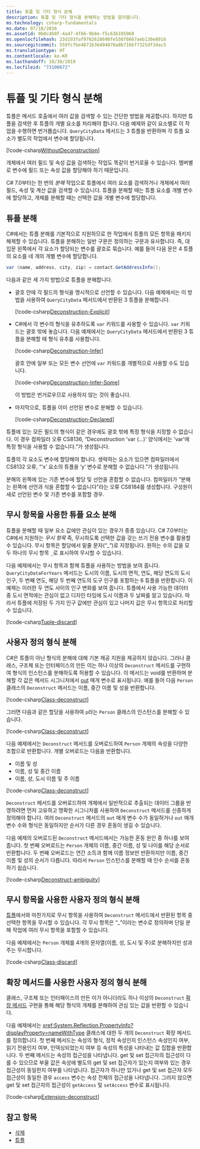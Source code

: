```yaml
---
title: 튜플 및 기타 형식 분해
description: 튜플 및 기타 형식을 분해하는 방법을 알아봅니다.
ms.technology: csharp-fundamentals
ms.date: 07/18/2016
ms.assetid: 0b0c4b0f-4a47-4f66-9b8e-f5c63b195960
ms.openlocfilehash: 23d193faf9702628698fe558f6667aeb130e8916
ms.sourcegitcommit: 559fcfbe4871636494870a8b716bf7325df34ac5
ms.translationtype: HT
ms.contentlocale: ko-KR
ms.lasthandoff: 10/30/2019
ms.locfileid: "73100672"
---
```

# <a name="deconstructing-tuples-and-other-types"></a>튜플 및 기타 형식 분해

튜플은 메서드 호출에서 여러 값을 검색할 수 있는 간단한 방법을 제공합니다. 하지만 튜플을 검색한 후 튜플의 개별 요소를 처리해야 합니다. 다음 예제와 같이 요소별로 이 작업을 수행하면 번거롭습니다. `QueryCityData` 메서드는 3 튜플을 반환하며 각 튜플 요소가 별도의 작업에서 변수에 할당됩니다.

[!code-csharp[WithoutDeconstruction](../../samples/snippets/csharp/programming-guide/deconstructing-tuples/deconstruct-tuple1.cs)]

개체에서 여러 필드 및 속성 값을 검색하는 작업도 똑같이 번거로울 수 있습니다. 멤버별로 변수에 필드 또는 속성 값을 할당해야 하기 때문입니다.

C# 7.0부터는 한 번의 *분해* 작업으로 튜플에서 여러 요소를 검색하거나 개체에서 여러 필드, 속성 및 계산 값을 검색할 수 있습니다. 튜플을 분해할 때는 튜플 요소를 개별 변수에 할당하고, 개체를 분해할 때는 선택한 값을 개별 변수에 할당합니다.

## <a name="deconstructing-a-tuple"></a>튜플 분해

C#에서는 튜플 분해를 기본적으로 지원하므로 한 작업에서 튜플의 모든 항목을 패키지 해제할 수 있습니다. 튜플을 분해하는 일반 구문은 정의하는 구문과 유사합니다. 즉, 대입문 왼쪽에서 각 요소가 할당되는 변수를 괄호로 묶습니다. 예를 들어 다음 문은 4 튜플의 요소를 네 개의 개별 변수에 할당합니다.

```csharp
var (name, address, city, zip) = contact.GetAddressInfo();
```

다음과 같은 세 가지 방법으로 튜플을 분해합니다.

- 괄호 안에 각 필드의 형식을 명시적으로 선언할 수 있습니다. 다음 예제에서는 이 방법을 사용하여 `QueryCityData` 메서드에서 반환된 3 튜플을 분해합니다.

    [!code-csharp[Deconstruction-Explicit](../../samples/snippets/csharp/programming-guide/deconstructing-tuples/deconstruct-tuple2.cs#1)]

- C#에서 각 변수의 형식을 유추하도록 `var` 키워드를 사용할 수 있습니다. `var` 키워드는 괄호 밖에 놓습니다. 다음 예제에서는 `QueryCityData` 메서드에서 반환된 3 튜플을 분해할 때 형식 유추를 사용합니다.

    [!code-csharp[Deconstruction-Infer](../../samples/snippets/csharp/programming-guide/deconstructing-tuples/deconstruct-tuple3.cs#1)]

    괄호 안에 일부 또는 모든 변수 선언에 `var` 키워드를 개별적으로 사용할 수도 있습니다.

    [!code-csharp[Deconstruction-Infer-Some](../../samples/snippets/csharp/programming-guide/deconstructing-tuples/deconstruct-tuple4.cs#1)]

    이 방법은 번거로우므로 사용하지 않는 것이 좋습니다.

- 마지막으로, 튜플을 이미 선언된 변수로 분해할 수 있습니다.

    [!code-csharp[Deconstruction-Declared](../../samples/snippets/csharp/programming-guide/deconstructing-tuples/deconstruct-tuple5.cs#1)]

튜플에 있는 모든 필드의 형식이 같은 경우에도 괄호 밖에 특정 형식을 지정할 수 없습니다. 이 경우 컴파일러 오류 CS8136, “Deconstruction 'var (...)' 양식에서는 'var'에 특정 형식을 사용할 수 없습니다.”가 생성됩니다.

튜플의 각 요소도 변수에 할당해야 합니다. 생략하는 요소가 있으면 컴파일러에서 CS8132 오류, “‘x’ 요소의 튜플을 ‘y’ 변수로 분해할 수 없습니다.”가 생성됩니다.

분해의 왼쪽에 있는 기존 변수에 할당 및 선언을 혼합할 수 없습니다. 컴파일러가 “분해는 왼쪽에 선언과 식을 혼합할 수 없습니다”라는 오류 CS8184를 생성합니다. 구성원이 새로 선언된 변수 및 기존 변수를 포함할 경우.

## <a name="deconstructing-tuple-elements-with-discards"></a>무시 항목을 사용한 튜플 요소 분해

튜플을 분해할 때 일부 요소 값에만 관심이 있는 경우가 종종 있습니다. C# 7.0부터는 C#에서 지원하는 *무시 항목* 즉, 무시하도록 선택한 값을 갖는 쓰기 전용 변수를 활용할 수 있습니다. 무시 항목은 할당에서 밑줄 문자(“\_”)로 지정됩니다. 원하는 수의 값을 모두 하나의 무시 항목 `_`로 표시하여 무시할 수 있습니다.

다음 예제에서는 무시 항목과 함께 튜플을 사용하는 방법을 보여 줍니다. `QueryCityDataForYears` 메서드는 도시의 이름, 도시의 면적, 연도, 해당 연도의 도시 인구, 두 번째 연도, 해당 두 번째 연도의 도구 인구를 포함하는 6 튜플을 반환합니다. 이 예제는 이러한 두 연도 사이의 인구 변화를 보여 줍니다. 튜플에서 사용 가능한 데이터 중 도시 면적에는 관심이 없고 디자인 타임에 도시 이름과 두 날짜를 알고 있습니다. 따라서 튜플에 저장된 두 가지 인구 값에만 관심이 있고 나머지 값은 무시 항목으로 처리할 수 있습니다.  

[!code-csharp[Tuple-discard](../../samples/snippets/csharp/programming-guide/deconstructing-tuples/discard-tuple1.cs)]

## <a name="deconstructing-user-defined-types"></a>사용자 정의 형식 분해

C#은 튜플이 아닌 형식의 분해에 대해 기본 제공 지원을 제공하지 않습니다. 그러나 클래스, 구조체 또는 인터페이스의 만든 이는 하나 이상의 `Deconstruct` 메서드를 구현하여 형식의 인스턴스를 분해하도록 허용할 수 있습니다. 이 메서드는 void를 반환하며 분해할 각 값은 메서드 시그니처에서 [out](language-reference/keywords/out-parameter-modifier.md) 매개 변수로 표시됩니다. 예를 들어 다음 `Person` 클래스의 `Deconstruct` 메서드는 이름, 중간 이름 및 성을 반환합니다.

[!code-csharp[Class-deconstruct](../../samples/snippets/csharp/programming-guide/deconstructing-tuples/deconstruct-class1.cs#1)]

그러면 다음과 같은 할당을 사용하여 `p`라는 `Person` 클래스의 인스턴스를 분해할 수 있습니다.

[!code-csharp[Class-deconstruct](../../samples/snippets/csharp/programming-guide/deconstructing-tuples/deconstruct-class1.cs#2)]

다음 예제에서는 `Deconstruct` 메서드를 오버로드하여 `Person` 개체의 속성을 다양한 조합으로 반환합니다. 개별 오버로드는 다음을 반환합니다.

- 이름 및 성
- 이름, 성 및 중간 이름
- 이름, 성, 도시 이름 및 주 이름

[!code-csharp[Class-deconstruct](../../samples/snippets/csharp/programming-guide/deconstructing-tuples/deconstruct-class2.cs)]

`Deconstruct` 메서드를 오버로드하여 개체에서 일반적으로 추출되는 데이터 그룹을 반영하려면 먼저 고유하고 명확한 시그니처를 사용하여 `Deconstruct` 메서드를 신중하게 정의해야 합니다. 여러 `Deconstruct` 메서드의 `out` 매개 변수 수가 동일하거나 `out` 매개 변수 수와 형식은 동일하지만 순서가 다른 경우 혼동이 생길 수 있습니다.

다음 예제의 오버로드된 `Deconstruct` 메서드에서는 가능한 혼동 원인 중 하나를 보여 줍니다. 첫 번째 오버로드는 `Person` 개체의 이름, 중간 이름, 성 및 나이를 해당 순서로 반환합니다. 두 번째 오버로드는 연간 소득과 함께 이름 정보만 반환하지만 이름, 중간 이름 및 성의 순서가 다릅니다. 따라서 `Person` 인스턴스를 분해할 때 인수 순서를 혼동하기 쉽습니다.

[!code-csharp[Deconstruct-ambiguity](../../samples/snippets/csharp/programming-guide/deconstructing-tuples/deconstruct-ambiguous.cs)]

## <a name="deconstructing-a-user-defined-type-with-discards"></a>무시 항목을 사용한 사용자 정의 형식 분해

[튜플](#deconstructing-tuple-elements-with-discards)에서와 마찬가지로 무시 항목을 사용하여 `Deconstruct` 메서드에서 반환된 항목 중 선택한 항목을 무시할 수 있습니다. 각 무시 항목은 “\_”이라는 변수로 정의하며 단일 분해 작업에 여러 무시 항목을 포함할 수 있습니다.

다음 예제에서는 `Person` 개체를 4개의 문자열(이름, 성, 도시 및 주)로 분해하지만 성과 주는 무시합니다.

[!code-csharp[Class-discard](../../samples/snippets/csharp/programming-guide/deconstructing-tuples/class-discard1.cs#1)]

## <a name="deconstructing-a-user-defined-type-with-an-extension-method"></a>확장 메서드를 사용한 사용자 정의 형식 분해

클래스, 구조체 또는 인터페이스의 만든 이가 아니더라도 하나 이상의 `Deconstruct` [확장 메서드](programming-guide/classes-and-structs/extension-methods.md) 구현을 통해 해당 형식의 개체를 분해하여 관심 있는 값을 반환할 수 있습니다.

다음 예제에서는 <xref:System.Reflection.PropertyInfo?displayProperty=nameWithType> 클래스에 대한 두 개의 `Deconstruct` 확장 메서드를 정의합니다. 첫 번째 메서드는 속성의 형식, 정적 속성인지 인스턴스 속성인지 여부, 읽기 전용인지 여부, 인덱싱되었는지 여부 등 속성의 특성을 나타내는 값 집합을 반환합니다. 두 번째 메서드는 속성의 접근성을 나타냅니다. get 및 set 접근자의 접근성이 다를 수 있으므로 부울 값은 속성에 별도의 get 및 set 접근자가 있는지 여부와 있는 경우 접근성이 동일한지 여부를 나타냅니다. 접근자가 하나만 있거나 get 및 set 접근자 모두 접근성이 동일한 경우 `access` 변수는 속성 전체의 접근성을 나타냅니다. 그러지 않으면 get 및 set 접근자의 접근성이 `getAccess` 및 `setAccess` 변수로 표시됩니다.

[!code-csharp[Extension-deconstruct](../../samples/snippets/csharp/programming-guide/deconstructing-tuples/deconstruct-extension1.cs)]

## <a name="see-also"></a>참고 항목

- [삭제](discards.md)
- [튜플](tuples.md)
